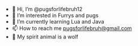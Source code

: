 - 👋 Hi, I’m @pugsforlifebruh12
- 👀 I’m interested in Furrys and pugs
- 🌱 I’m currently learning Lua and Java
- 📫 How to reach me pugsforlifebruh@gmail.com
- 🐺 My spirit animal is a wolf

<!---
pugsforlifebruh12/pugsforlifebruh12 is a ✨ special ✨ repository because its `README.md` (this file) appears on your GitHub profile.
You can click the Preview link to take a look at your changes.
--->
